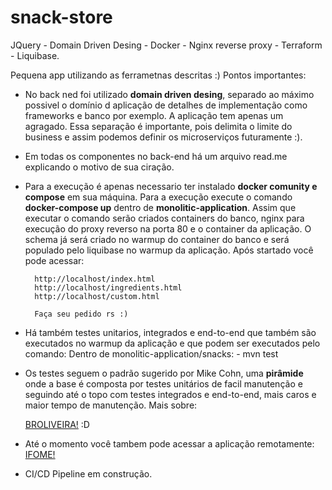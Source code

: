 # snack-store
JQuery - Domain Driven Desing - Docker - Nginx reverse proxy - Terraform - Liquibase.

Pequena app utilizando as ferrametnas descritas :)
Pontos importantes:
  - No back ned foi utilizado <b>domain driven desing</b>, separado ao máximo possivel o domínio d aplicação de detalhes de 
  implementação como frameworks e banco por exemplo. A aplicação tem apenas um agragado. Essa separação é importante, pois 
  delimita o limite do business e assim podemos definir os microserviços futuramente :). 
  - Em todas os componentes no back-end há um arquivo read.me explicando o motivo de sua ciração.
  - Para a execução é apenas necessario ter instalado <b>docker comunity e compose</b> em sua máquina. Para a execução execute
  o comando <b>docker-compose up</b> dentro de <b>monolitic-application</b>.
        Assim que executar o comando serão criados containers do banco, nginx para execução do proxy reverso na porta 80 e 
      o container da aplicação.
        O schema já será criado no warmup do container do banco e será populado pelo liquibase no warmup da aplicação.
        Após startado você pode acessar:
        
          http://localhost/index.html
          http://localhost/ingredients.html
          http://localhost/custom.html
          
          Faça seu pedido rs :)
          
  - Há também testes unitarios, integrados e end-to-end que também são executados no warmup da aplicação e que podem ser executados pelo comando:
          Dentro de monolitic-application/snacks:
            - mvn test
  - Os testes seguem o padrão sugerido por Mike Cohn, uma <b>pirâmide</b> onde a base é composta por testes unitários de facil manutenção 
     e seguindo até o topo com testes integrados e end-to-end, mais caros e maior tempo de manutenção. Mais sobre:
     
     <a href="https://broliveira.cloud/2018/05/08/hands-on-test-pyramid-and-solid/">BROLIVEIRA!</a> :D
       
  - Até o momento você tambem pode acessar a aplicação remotamente:
          <a href="http://ec2-18-206-67-116.compute-1.amazonaws.com/index.html">IFOME!</a>     
  - CI/CD Pipeline em construção.        
          
